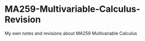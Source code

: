 # MA259-Multivariable-Calculus-Revision
My own notes and revisions about MA259 Multivariable Calculus
